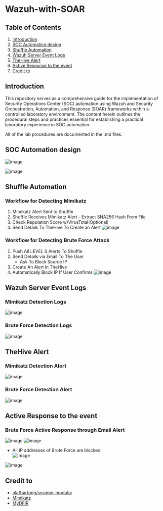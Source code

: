 # Wazuh-with-SOAR
## Table of Contents

1. [Introduction](#introduction)
2. [SOC Automation design](#soc-automation-design)
3. [Shuffle Automation](#shuffle-automation)
4. [Wazuh Server Event Logs](#wazuh-server-event-logs)
5. [TheHive Alert](#thehive-alert)
6. [Active Response to the event ](#active-response-to-the-event)
7. [Credit to](#credit-to)


## Introduction 
This repository serves as a comprehensive guide for the implementation of Security Operations Center (SOC) automation using Wazuh and Security Orchestration, Automation, and Response (SOAR) frameworks within a controlled laboratory environment. The content herein outlines the procedural steps and practices essential for establishing a practical laboratory experience in SOC automation.

All of the lab procedures are documented in the .md files.
## SOC Automation design
![image](https://github.com/leonlamsc/Wazuh-with-SOAR/assets/140391766/d697386e-994f-4aa2-9ea5-81a7376d2dc5)

![image](https://github.com/leonlamsc/Wazuh-with-SOAR/assets/140391766/fce1b9f1-f5f4-4cf1-8cb6-fb40a81bd9dc)

## Shuffle Automation 
### Workflow for Detecting Mimikatz
  1. Mimikatz Alert Sent to Shuffle
  2. Shuffle Receives Mimikatz Alert
    - Extract SHA256 Hash From File
  3. Check Reputation Score w/VirusTotal(Optional)
  4. Send Details To TheHive To Create an Alert
![image](https://github.com/leonlamsc/Wazuh-with-SOAR/assets/140391766/0aa52a7c-7de9-42c1-b076-f438d72a60b8)

### Workflow for Detecting Brute Force Attack
  1. Push All LEVEL S Alerts To Shuffle
  2. Send Details via Email To The User
     - Ask To Block Source IP
  3. Create An Alert In TheHive
  4. Automatically Block IP If User Confirms
![image](https://github.com/leonlamsc/Wazuh-with-SOAR/assets/140391766/ae4bb08a-e32d-43f0-8e2f-063dcd162d67)

## Wazuh Server Event Logs
### Mimikatz Detection Logs
![image](https://github.com/leonlamsc/Wazuh-with-SOAR/assets/140391766/cfc9b5d6-3c9f-4d42-9553-7812dd0dec50)

### Brute Force Detection Logs
![image](https://github.com/leonlamsc/Wazuh-with-SOAR/assets/140391766/f5f11993-f274-4559-ab7f-9d8580a284b5)

## TheHive Alert 
### Mimikatz Detection Alert 
![image](https://github.com/leonlamsc/Wazuh-with-SOAR/assets/140391766/25bf2b66-f9fb-4f66-846a-864427bd3adf)

### Brute Force Detection Alert
![image](https://github.com/leonlamsc/Wazuh-with-SOAR/assets/140391766/6601f4a0-f7df-45b4-877c-b080260ef5a6)

## Active Response to the event 
### Brute Force Active Response through Email Alert
![image](https://github.com/leonlamsc/Wazuh-with-SOAR/assets/140391766/e35b6ce2-033b-4345-8714-257bb08673a7)
![image](https://github.com/leonlamsc/Wazuh-with-SOAR/assets/140391766/37727c55-3bb3-415d-8c85-b8ce78fdffc6)

- All IP addresses of Brute Force are blocked  
![image](https://github.com/leonlamsc/Wazuh-with-SOAR/assets/140391766/20d8598c-4b7a-4010-98e3-454c841e4ea2)

![image](https://github.com/leonlamsc/Wazuh-with-SOAR/assets/140391766/877046db-c66a-4da8-9dc6-a49b2c5cfc0b)

## Credit to
- [olafhartong/sysmon-modular](https://github.com/olafhartong/sysmon-modular.git)
- [Mimikatz](https://github.com/gentilkiwi/mimikatz/releases/tag/2.2.0-20220919)
- [MyDFIR](https://www.youtube.com/@MyDFIR)
